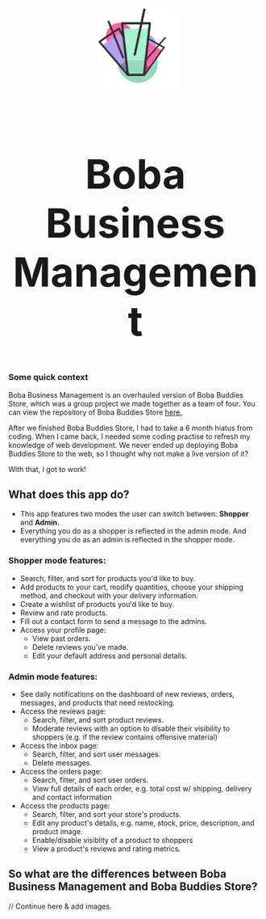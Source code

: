 <p align="center">
  <img src="public/images/thank-you.svg" alt="Logo" width="175"/>
</p>

<h1 align="center" style="font-size: 5rem;">
Boba Business Management
</h1>

### Some quick context
Boba Business Management is an overhauled version of Boba Buddies Store, which was a group project we made together as a team of four. 
You can view the repository of Boba Buddies Store [here.](https://github.com/Boba-Buddies/boba-buddies-store)

After we finished Boba Buddies Store, I had to take a 6 month hiatus from coding. When I came back, I needed some coding practise to refresh my knowledge of web development.
We never ended up deploying Boba Buddies Store to the web, so I thought why not make a live version of it?

With that, I got to work!

## What does this app do?
- This app features two modes the user can switch between: **Shopper** and **Admin.**
- Everything you do as a shopper is reflected in the admin mode. And everything you do as an admin is reflected in the shopper mode.


### Shopper mode features:
- Search, filter, and sort for products you'd like to buy.
- Add products to your cart, modify quantities, choose your shipping method, and checkout with your delivery information.
- Create a wishlist of products you'd like to buy.
- Review and rate products.
- Fill out a contact form to send a message to the admins.
- Access your profile page:
    - View past orders.
    - Delete reviews you've made.
    - Edit your default address and personal details.

### Admin mode features:
- See daily notifications on the dashboard of new reviews, orders, messages, and products that need restocking.
- Access the reviews page:
    - Search, filter, and sort product reviews.
    - Moderate reviews with an option to disable their visibility to shoppers (e.g. if the review contains offensive material)
- Access the inbox page:
    - Search, filter, and sort user messages.
    - Delete messages.
- Access the orders page:
    - Search, filter, and sort user orders.
    - View full details of each order, e.g. total cost w/ shipping, delivery and contact information
- Access the products page:
    - Search, filter, and sort your store's products.
    - Edit any product's details, e.g. name, stock, price, description, and product image.
    - Enable/disable visiblity of a product to shoppers
    - View a product's reviews and rating metrics.

## So what are the differences between Boba Business Management and Boba Buddies Store?
// Continue here & add images.

